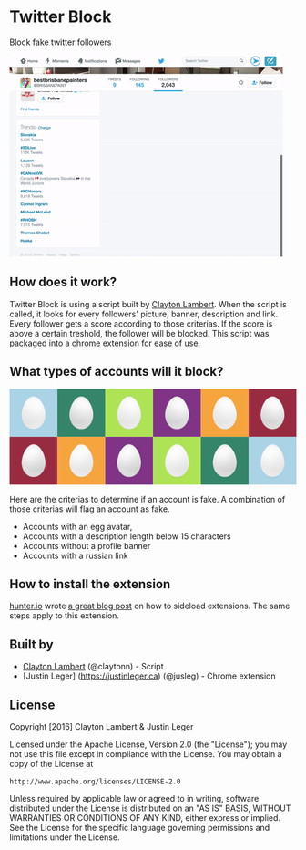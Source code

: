# Twitter Block
Block fake twitter followers

![demo](res/gif.gif)

## How does it work?

Twitter Block is using a script built by [Clayton Lambert](https://claytonn.com/). When the script is called, it looks for every followers' picture, banner, description and link. Every follower gets a score according to those criterias. If the score is above a certain treshold, the follower will be blocked. This script was packaged into a chrome extension for ease of use.

## What types of accounts will it block?

![twitter eggs](res/twitter-egg-medley-stacked.png)

Here are the criterias to determine if an account is fake. A combination of those criterias will flag an account as fake.

- Accounts with an egg avatar,
- Accounts with a description length below 15 characters
- Accounts without a profile banner
- Accounts with a russian link

## How to install the extension

[hunter.io](https://hunter.io) wrote [a great blog post](https://blog.hunter.io/install-chrome-extension-manually/) on how to sideload extensions. The same steps apply to this extension.

## Built by

- [Clayton Lambert](https://claytonn.com/) (@claytonn) - Script
- [Justin Leger] (https://justinleger.ca) (@jusleg) - Chrome extension

## License

Copyright [2016] Clayton Lambert & Justin Leger

Licensed under the Apache License, Version 2.0 (the "License");
you may not use this file except in compliance with the License.
You may obtain a copy of the License at

    http://www.apache.org/licenses/LICENSE-2.0

Unless required by applicable law or agreed to in writing, software
distributed under the License is distributed on an "AS IS" BASIS,
WITHOUT WARRANTIES OR CONDITIONS OF ANY KIND, either express or implied.
See the License for the specific language governing permissions and
limitations under the License.
